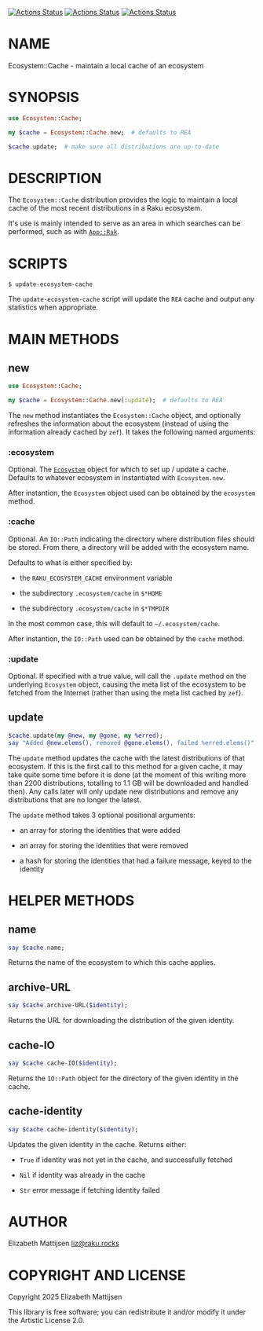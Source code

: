 [![Actions Status](https://github.com/lizmat/Ecosystem-Cache/actions/workflows/linux.yml/badge.svg)](https://github.com/lizmat/Ecosystem-Cache/actions) [![Actions Status](https://github.com/lizmat/Ecosystem-Cache/actions/workflows/macos.yml/badge.svg)](https://github.com/lizmat/Ecosystem-Cache/actions) [![Actions Status](https://github.com/lizmat/Ecosystem-Cache/actions/workflows/windows.yml/badge.svg)](https://github.com/lizmat/Ecosystem-Cache/actions)

NAME
====

Ecosystem::Cache - maintain a local cache of an ecosystem

SYNOPSIS
========

```raku
use Ecosystem::Cache;

my $cache = Ecosystem::Cache.new;  # defaults to REA

$cache.update;  # make sure all distributions are up-to-date
```

DESCRIPTION
===========

The `Ecosystem::Cache` distribution provides the logic to maintain a local cache of the most recent distributions in a Raku ecosystem.

It's use is mainly intended to serve as an area in which searches can be performed, such as with [`App::Rak`](https://raku.land/zef:lizmat/App::Rak).

SCRIPTS
=======

    $ update-ecosystem-cache

The `update-ecosystem-cache` script will update the `REA` cache and output any statistics when appropriate.

MAIN METHODS
============

new
---

```raku
use Ecosystem::Cache;

my $cache = Ecosystem::Cache.new(:update);  # defaults to REA
```

The `new` method instantiates the `Ecosystem::Cache` object, and optionally refreshes the information about the ecosystem (instead of using the information already cached by `zef`). It takes the following named arguments:

### :ecosystem

Optional. The [`Ecosystem`](https://raku.land/zef:lizmat/Ecosystem) object for which to set up / update a cache. Defaults to whatever ecosystem in instantiated with `Ecosystem.new`.

After instantion, the `Ecosystem` object used can be obtained by the `ecosystem` method.

### :cache

Optional. An `IO::Path` indicating the directory where distribution files should be stored. From there, a directory will be added with the ecosystem name.

Defaults to what is either specified by:

  * the `RAKU_ECOSYSTEM_CACHE` environment variable

  * the subdirectory `.ecosystem/cache` in `$*HOME`

  * the subdirectory `.ecosystem/cache` in `$*TMPDIR`

In the most common case, this will default to `~/.ecosystem/cache`.

After instantion, the `IO::Path` used can be obtained by the `cache` method.

### :update

Optional. If specified with a true value, will call the `.update` method on the underlying `Ecosystem` object, causing the meta list of the ecosystem to be fetched from the Internet (rather than using the meta list cached by `zef`).

update
------

```raku
$cache.update(my @new, my @gone, my %erred);
say "Added @new.elems(), removed @gone.elems(), failed %erred.elems()";
```

The `update` method updates the cache with the latest distributions of that ecosystem. If this is the first call to this method for a given cache, it may take quite some time before it is done (at the moment of this writing more than 2200 distributions, totalling to 1.1 GB will be downloaded and handled then). Any calls later will only update new distributions and remove any distributions that are no longer the latest.

The `update` method takes 3 optional positional arguments:

  * an array for storing the identities that were added

  * an array for storing the identities that were removed

  * a hash for storing the identities that had a failure message, keyed to the identity

HELPER METHODS
==============

name
----

```raku
say $cache.name;
```

Returns the name of the ecosystem to which this cache applies.

archive-URL
-----------

```raku
say $cache.archive-URL($identity);
```

Returns the URL for downloading the distribution of the given identity.

cache-IO
--------

```raku
say $cache.cache-IO($identity);
```

Returns the `IO::Path` object for the directory of the given identity in the cache.

cache-identity
--------------

```raku
say $cache.cache-identity($identity);
```

Updates the given identity in the cache. Returns either:

  * `True` if identity was not yet in the cache, and successfully fetched

  * `Nil` if identity was already in the cache

  * `Str` error message if fetching identity failed

AUTHOR
======

Elizabeth Mattijsen <liz@raku.rocks>

COPYRIGHT AND LICENSE
=====================

Copyright 2025 Elizabeth Mattijsen

This library is free software; you can redistribute it and/or modify it under the Artistic License 2.0.

